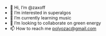 - 👋 Hi, I’m @zaxoff
- 👀 I’m interested in superalgos
- 🌱 I’m currently learning music
- 💞️ I’m looking to collaborate on green energy
- 📫 How to reach me polyozac@gmail.com

<!---
zaxoff/zaxoff is a ✨ special ✨ repository because its `README.md` (this file) appears on your GitHub profile.
You can click the Preview link to take a look at your changes.
--->
